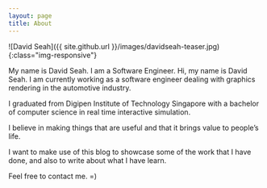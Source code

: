 ```yaml
---
layout: page
title: About
---
```


![David Seah]({{ site.github.url }}/images/davidseah-teaser.jpg){:class="img-responsive"}

My name is David Seah. I am a Software Engineer. 
Hi, my name is David Seah. I am currently working as a software engineer dealing with graphics rendering in the automotive industry. 

I graduated from Digipen Institute of Technology Singapore with a bachelor of computer science in real time interactive simulation. 

I believe in making things that are useful and that it brings value to people’s life.  

I want to make use of this blog to showcase some of the work that I have done, and also to write about what I have learn. 

Feel free to contact me. =)
